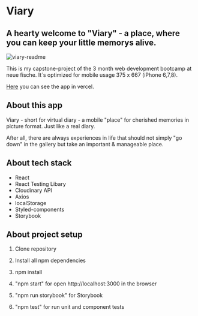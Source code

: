 # Viary

## A hearty welcome to "Viary" - a place, where you can keep your little memorys alive.

![viary-readme](https://user-images.githubusercontent.com/82401318/124611087-68737580-de71-11eb-94ee-161d39592a00.jpg)

This is my capstone-project of the 3 month web development bootcamp at neue fische. It´s optimized for mobile usage 375 x 667 (iPhone 6,7,8).

[Here](https://capstone-project-cdo928zsu-danicadombek.vercel.app/) you can see the app in vercel.

## About this app

Viary - short for virtual diary - a mobile "place" for cherished memories in picture format. Just like a real diary.

After all, there are always experiences in life that should not simply "go down" in the gallery but take an important & manageable place.

## About tech stack

- React
- React Testing Libary
- Cloudinary API
- Axios
- localStorage
- Styled-components
- Storybook

## About project setup

1. Clone repository

2. Install all npm dependencies

3. npm install

4. "npm start" for open http://localhost:3000 in the browser

5. "npm run storybook" for Storybook

6. "npm test" for run unit and component tests
